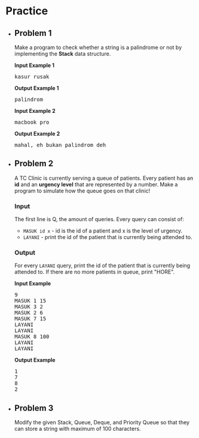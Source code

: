 # Practice
* ## Problem 1
  Make a program to check whether a string is a palindrome or not by implementing the **Stack** data structure.
  
  **Input Example 1**
  
  <dl>
    <pre>kasur_rusak</pre>
  </dl>

  **Output Example 1**
  
  <dl>
    <pre>palindrom</pre>
  </dl>

  **Input Example 2**
  
  <dl>
    <pre>macbook pro</pre>
  </dl>

  **Output Example 2**
  
  <dl>
    <pre>mahal, eh bukan palindrom deh</pre>
  </dl>

* ## Problem 2
  A TC Clinic is currently serving a queue of patients. Every patient has an **id** and an **urgency level** that are represented by a number. Make a program to simulate how the queue goes on that clinic!
  ### Input
  The first line is Q, the amount of queries. Every query can consist of:
  * `MASUK id x` - id is the id of a patient and x is the level of urgency.
  * `LAYANI` - print the id of the patient that is currently being attended to.
  ### Output
  For every `LAYANI` query, print the id of the patient that is currently being attended to. If there are no more patients in queue, print "HORE".

  **Input Example**
  <pre>
  9
  MASUK 1 15
  MASUK 3 2
  MASUK 2 6
  MASUK 7 15
  LAYANI
  LAYANI
  MASUK 8 100
  LAYANI
  LAYANI
  </pre>
  **Output Example**
  <pre>
  1
  7
  8
  2
  </pre>

* ## Problem 3
  Modify the given Stack, Queue, Deque, and Priority Queue so that they can store a string with maximum of 100 characters.